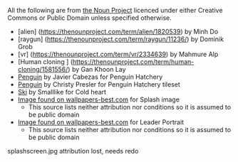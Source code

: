 All the following are from [the Noun Project](https://thenounproject.com) licenced under either Creative Commons or Public Domain unless specified otherwise.

* [alien] (https://thenounproject.com/term/alien/1820539) by Minh Do
* [raygun] (https://thenounproject.com/term/raygun/11236/) by Dominik Grob
* [vr] (https://thenounproject.com/term/vr/2334639) by Mahmure Alp
* [Human cloning ] (https://thenounproject.com/term/human-cloning/1581556/) by Gan Khoon Lay 
* [Penguin](https://thenounproject.com/term/penguin/342691) by Javier Cabezas for Penguin Hatchery
* [Penguin](https://thenounproject.com/term/penguin/26761) by Christy Presler for Penguin Hatchery tileset
* [Ski](https://thenounproject.com/term/ski/3447910/) by Smalllike for Cold heart
* [Image found on wallpapers-best.com](http://wallpapers-best.com/3205-mars-attacks!.html) for Splash image
    - This source lists neither attribution nor conditions so it is assumed to be public domain
* [Image found on wallpapers-best.com](http://wallpapers-best.com/3205-mars-attacks!.html) for Leader Portrait
    - This source lists neither attribution nor conditions so it is assumed to be public domain

splashscreen.jpg attribution lost, needs redo
